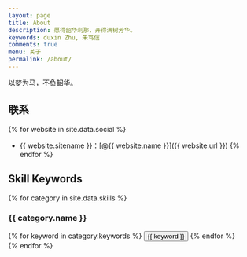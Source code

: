 ```yaml
---
layout: page
title: About
description: 愿得韶华刹那，开得满树芳华。
keywords: duxin Zhu, 朱笃信
comments: true
menu: 关于
permalink: /about/
---
```


以梦为马，不负韶华。

## 联系

{% for website in site.data.social %}
* {{ website.sitename }}：[@{{ website.name }}]({{ website.url }})
{% endfor %}

## Skill Keywords

{% for category in site.data.skills %}
### {{ category.name }}
<div class="btn-inline">
{% for keyword in category.keywords %}
<button class="btn btn-outline" type="button">{{ keyword }}</button>
{% endfor %}
</div>
{% endfor %}
